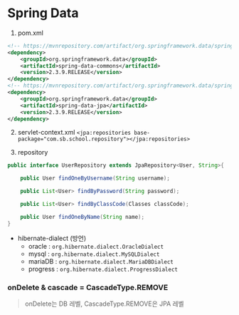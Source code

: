 # Spring Data

1. pom.xml

```xml
<!-- https://mvnrepository.com/artifact/org.springframework.data/spring-data-commons -->
<dependency>
    <groupId>org.springframework.data</groupId>
    <artifactId>spring-data-commons</artifactId>
    <version>2.3.9.RELEASE</version>
</dependency>
<!-- https://mvnrepository.com/artifact/org.springframework.data/spring-data-jpa -->
<dependency>
    <groupId>org.springframework.data</groupId>
    <artifactId>spring-data-jpa</artifactId>
    <version>2.3.9.RELEASE</version>
</dependency>
```

2. servlet-context.xml
   `<jpa:repositories base-package="com.sb.school.repository"></jpa:repositories>`

3. repository

```java
public interface UserRepository extends JpaRepository<User, String>{

	public User findOneByUsername(String username);

    public List<User> findByPassword(String password);

    public List<User> findByClassCode(Classes classCode);

    public User findOneByName(String name);
}
```

- hibernate-dialect (방언)
  - oracle : `org.hibernate.dialect.OracleDialect`
  - mysql : `org.hibernate.dialect.MySQLDialect`
  - mariaDB : `org.hibernate.dialect.MariaDBDialect`
  - progress : `org.hibernate.dialect.ProgressDialect`

### onDelete & cascade = CascadeType.REMOVE

> onDelete는 DB 레벨, CascadeType.REMOVE은 JPA 레벨
